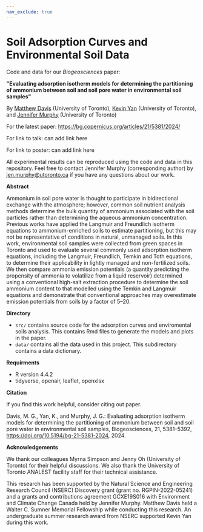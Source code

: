 ```yaml
---
nav_exclude: true
---
```

# Soil Adsorption Curves and Environmental Soil Data

Code and data for our *Biogeosciences* paper:

**"Evaluating adsorption isotherm models for determining the partitioning of ammonium between soil and soil pore water in environmental soil samples"**

By [Matthew Davis](https://sites.chem.utoronto.ca/murphygroup/content/matthew-davis) (University of Toronto), [Kevin Yan](https://sites.chem.utoronto.ca/murphygroup/content/kevin-yan) (University of Toronto), and [Jennifer Murphy](https://sites.chem.utoronto.ca/murphygroup/pi) (University of Toronto) 

For the latest paper: https://bg.copernicus.org/articles/21/5381/2024/

For link to talk: can add link here

For link to poster: can add link here 

All experimental results can be reproduced using the code and data in this repository. Feel free to contact Jennifer Murphy (corresponding author) by [jen.murphy@utoronto.ca](jen.murphy@utoronto.ca) if you have any questions about our work. 

**Abstract**

Ammonium in soil pore water is thought to participate in bidirectional exchange with the atmosphere; however, common soil nutrient analysis methods determine the bulk quantity of ammonium associated with the soil particles rather than determining the aqueous ammonium concentration. Previous works have applied the Langmuir and Freundlich isotherm equations to ammonium-enriched soils to estimate partitioning, but this may not be representative of conditions in natural, unmanaged soils. In this work, environmental soil samples were collected from green spaces in Toronto and used to evaluate several commonly used adsorption isotherm equations, including the Langmuir, Freundlich, Temkin and Toth equations, to determine their applicability in lightly managed and non-fertilized soils. We then compare ammonia emission potentials (a quantity predicting the propensity of ammonia to volatilize from a liquid reservoir) determined using a conventional high-salt extraction procedure to determine the soil ammonium content to that modelled using the Temkin and Langmuir equations and demonstrate that conventional approaches may overestimate emission potentials from soils by a factor of 5–20.

**Directory**

* `src/` contains source code for the adsorption curves and enviromental soils analysis. This contains Rmd files to generate the models and plots in the paper.
* `data/` contains all the data used in this project. This subdirectory contains a data dictionary. 

**Requirments** 

* R version 4.4.2
* tidyverse, openair, leaflet, openxlsx

**Citation** 

If you find this work helpful, consider citing out paper. 

Davis, M. G., Yan, K., and Murphy, J. G.: Evaluating adsorption isotherm models for determining the partitioning of ammonium between soil and soil pore water in environmental soil samples, Biogeosciences, 21, 5381–5392, https://doi.org/10.5194/bg-21-5381-2024, 2024.

**Acknowledgements**

We thank our colleagues Myrna Simpson and Jenny Oh (University of Toronto) for their helpful discussions. We also thank the University of Toronto ANALEST facility staff for their technical assistance.

This research has been supported by the Natural Science and Engineering Research Council (NSERC) Discovery grant (grant no. RGPIN-2022-05241) and a grants and contributions agreement GCXE19S016 with Environment and Climate Change Canada held by Jennifer Murphy. Matthew Davis held a Walter C. Sumner Memorial Fellowship while conducting this research. An undergraduate summer research award from NSERC supported Kevin Yan during this work.